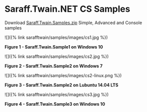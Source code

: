 # Saraff.Twain.NET CS Samples
Download [Saraff.Twain.Samples.zip](https://goo.gl/doYrzd) Simple, Advanced and Console samples

![]({% link sarafftwain/samples/images/cs1.jpg %})

**Figure 1 - Saraff.Twain.Sample1 on Windows 10**

![]({% link sarafftwain/samples/images/cs2.jpg %})

**Figure 2 - Saraff.Twain.Sample2 on Windows 7**

![]({% link sarafftwain/samples/images/cs2-linux.png %})

**Figure 3 - Saraff.Twain.Sample2 on Lubuntu 14.04 LTS**

![]({% link sarafftwain/samples/images/cs3.jpg %})

**Figure 4 - Saraff.Twain.Sample3 on Windows 10**
